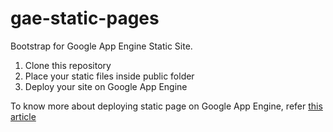 gae-static-pages
================

Bootstrap for Google App Engine Static Site.

1. Clone this repository
2. Place your static files inside public folder
3. Deploy your site on Google App Engine

To know more about deploying static page on Google App Engine,
refer [this article](http://www.fizerkhan.com/blog/posts/Free-Static-Page-Hosting-on-Google-App-Engine-in-a-5-minutes.html)


